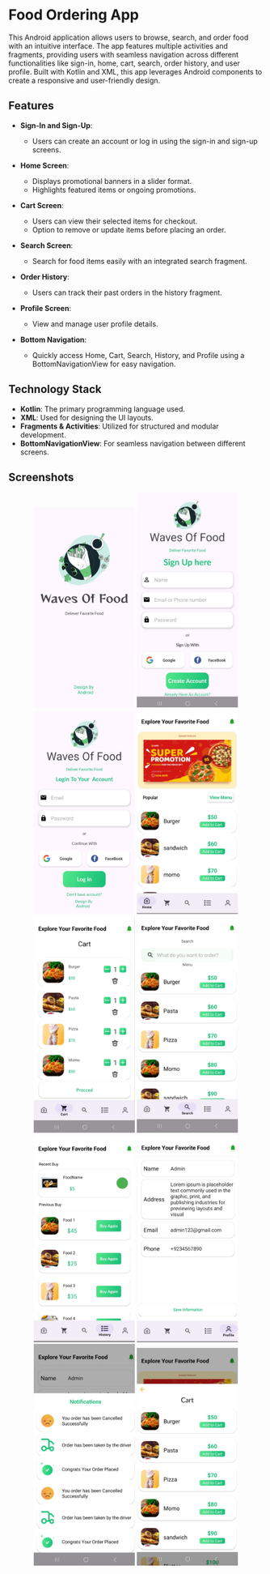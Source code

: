 # Food Ordering App

This Android application allows users to browse, search, and order food with an intuitive interface. The app features multiple activities and fragments, providing users with seamless navigation across different functionalities like sign-in, home, cart, search, order history, and user profile. Built with Kotlin and XML, this app leverages Android components to create a responsive and user-friendly design.

## Features

- **Sign-In and Sign-Up**: 
  - Users can create an account or log in using the sign-in and sign-up screens.

- **Home Screen**: 
  - Displays promotional banners in a slider format.
  - Highlights featured items or ongoing promotions.

- **Cart Screen**: 
  - Users can view their selected items for checkout.
  - Option to remove or update items before placing an order.

- **Search Screen**: 
  - Search for food items easily with an integrated search fragment.

- **Order History**: 
  - Users can track their past orders in the history fragment.

- **Profile Screen**: 
  - View and manage user profile details.

- **Bottom Navigation**: 
  - Quickly access Home, Cart, Search, History, and Profile using a BottomNavigationView for easy navigation.

## Technology Stack

- **Kotlin**: The primary programming language used.
- **XML**: Used for designing the UI layouts.
- **Fragments & Activities**: Utilized for structured and modular development.
- **BottomNavigationView**: For seamless navigation between different screens.

## Screenshots

<p align="center">
  <img src="https://github.com/Shehroz92/Food-Ordering-App/blob/master/Splash%20scren.jpg" width="200" />
  <img src="https://github.com/Shehroz92/Food-Ordering-App/blob/master/Sign%20Up.jpg" width="200" />
  <img src="https://github.com/Shehroz92/Food-Ordering-App/blob/master/Log%20in.jpg" width="200" />
  <img src="https://github.com/Shehroz92/Food-Ordering-App/blob/master/Home.jpg" width="200" />
  <img src="https://github.com/Shehroz92/Food-Ordering-App/blob/master/Cart.jpg" width="200" />
  <img src="https://github.com/Shehroz92/Food-Ordering-App/blob/master/Search.jpg" width="200" />
  <img src="https://github.com/Shehroz92/Food-Ordering-App/blob/master/History.jpg" width="200" />
  <img src="https://github.com/Shehroz92/Food-Ordering-App/blob/master/Profile.jpg" width="200" />
  <img src="https://github.com/Shehroz92/Food-Ordering-App/blob/master/Notification.jpg" width="200" />
  <img src="https://github.com/Shehroz92/Food-Ordering-App/blob/master/View%20Menu.jpg" width="200" />

  
</p>














